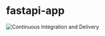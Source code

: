# fastapi-app

![Continuous Integration and Delivery](https://github.com/macbrennan90/fastapi-app/workflows/production.yml/badge.svg?branch=production)
